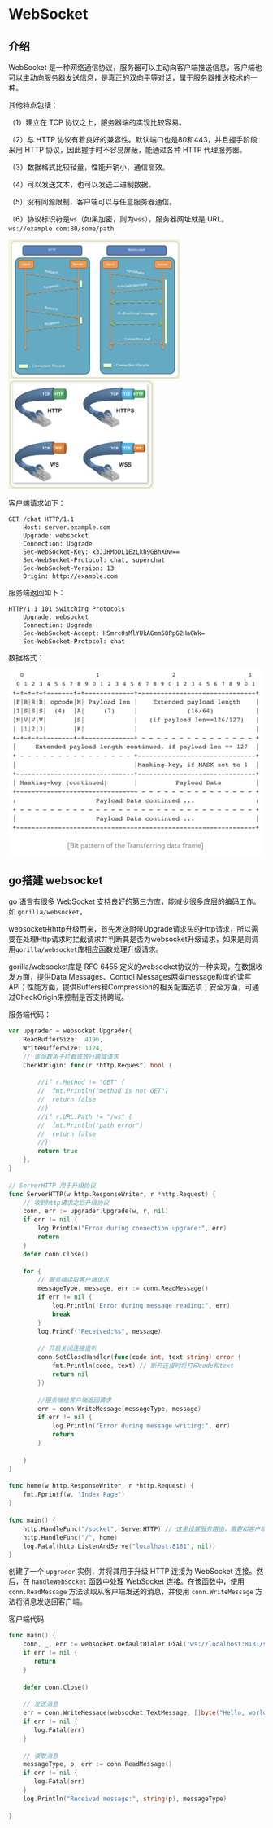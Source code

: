 # WebSocket

## 介绍

WebSocket 是一种网络通信协议，服务器可以主动向客户端推送信息，客户端也可以主动向服务器发送信息，是真正的双向平等对话，属于服务器推送技术的一种。

其他特点包括：

（1）建立在 TCP 协议之上，服务器端的实现比较容易。

（2）与 HTTP 协议有着良好的兼容性。默认端口也是80和443，并且握手阶段采用 HTTP 协议，因此握手时不容易屏蔽，能通过各种 HTTP 代理服务器。

（3）数据格式比较轻量，性能开销小，通信高效。

（4）可以发送文本，也可以发送二进制数据。

（5）没有同源限制，客户端可以与任意服务器通信。

（6）协议标识符是`ws`（如果加密，则为`wss`），服务器网址就是 URL。`ws://example.com:80/some/path`

<img src="./websocket.assets/httpvswebsocket.png" alt="vshttp" style="zoom:33%;" /><img src="./websocket.assets/tls.png" alt="screenshot2024-07-29 19.13.03" style="zoom:33%;" />

客户端请求如下：

```
GET /chat HTTP/1.1
    Host: server.example.com
    Upgrade: websocket
    Connection: Upgrade
    Sec-WebSocket-Key: x3JJHMbDL1EzLkh9GBhXDw==
    Sec-WebSocket-Protocol: chat, superchat
    Sec-WebSocket-Version: 13
    Origin: http://example.com
```

服务端返回如下：

```
HTTP/1.1 101 Switching Protocols
    Upgrade: websocket
    Connection: Upgrade
    Sec-WebSocket-Accept: HSmrc0sMlYUkAGmm5OPpG2HaGWk=
    Sec-WebSocket-Protocol: chat
```

数据格式：

<img src="./websocket.assets/data.png" alt="screenshot2024-07-29 19.17.46" style="zoom:50%;" />



## go搭建 websocket

go 语言有很多 WebSocket 支持良好的第三方库，能减少很多底层的编码工作。如 `gorilla/websocket`。

websocket由http升级而来，首先发送附带Upgrade请求头的Http请求，所以需要在处理Http请求时拦截请求并判断其是否为websocket升级请求，如果是则调用`gorilla/websocket`库相应函数处理升级请求。

gorilla/websocket库是 RFC 6455 定义的websocket协议的一种实现，在数据收发方面，提供Data Messages、Control Messages两类message粒度的读写API；性能方面，提供Buffers和Compression的相关配置选项；安全方面，可通过CheckOrigin来控制是否支持跨域。 

服务端代码：

```go
var upgrader = websocket.Upgrader{
	ReadBufferSize:  4196,
	WriteBufferSize: 1124,
	// 该函数用于拦截或放行跨域请求
	CheckOrigin: func(r *http.Request) bool {

		//if r.Method != "GET" {
		//	fmt.Println("method is not GET")
		//	return false
		//}
		//if r.URL.Path != "/ws" {
		//	fmt.Println("path error")
		//	return false
		//}
		return true
	},
}

// ServerHTTP 用于升级协议
func ServerHTTP(w http.ResponseWriter, r *http.Request) {
	// 收到http请求之后升级协议
	conn, err := upgrader.Upgrade(w, r, nil)
	if err != nil {
		log.Println("Error during connection upgrade:", err)
		return
	}
	defer conn.Close()

	for {
		// 服务端读取客户端请求
		messageType, message, err := conn.ReadMessage()
		if err != nil {
			log.Println("Error during message reading:", err)
			break
		}
		log.Printf("Received:%s", message)

		// 开启关闭连接监听
		conn.SetCloseHandler(func(code int, text string) error {
			fmt.Println(code, text) // 断开连接时将打印code和text
			return nil
		})

		//服务端给客户端返回请求
		err = conn.WriteMessage(messageType, message)
		if err != nil {
			log.Println("Error during message writing:", err)
			return
		}

	}
}

func home(w http.ResponseWriter, r *http.Request) {
	fmt.Fprintf(w, "Index Page")
}

func main() {
	http.HandleFunc("/socket", ServerHTTP) // 这里设置服务路由，需要和客户端对应
	http.HandleFunc("/", home)
	log.Fatal(http.ListenAndServe("localhost:8181", nil))
}
```

创建了一个 `upgrader` 实例，并将其用于升级 HTTP 连接为 WebSocket 连接。然后，在 `handleWebSocket` 函数中处理 WebSocket 连接。在该函数中，使用 `conn.ReadMessage` 方法读取从客户端发送的消息，并使用 `conn.WriteMessage` 方法将消息发送回客户端。



客户端代码

```go
func main() {
    conn, _, err := websocket.DefaultDialer.Dial("ws://localhost:8181/socket", nil)
    if err != nil {
       return
    }

    defer conn.Close()

    // 发送消息
    err = conn.WriteMessage(websocket.TextMessage, []byte("Hello, world!"))
    if err != nil {
       log.Fatal(err)
    }

    // 读取消息
    messageType, p, err := conn.ReadMessage()
    if err != nil {
       log.Fatal(err)
    }
    log.Println("Received message:", string(p), messageType)

}
```